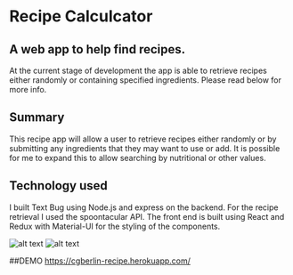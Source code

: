 
# Recipe Calculcator
## A web app to help find recipes.
At the current stage of development the app is able to retrieve recipes
either randomly or containing specified ingredients.
Please read below for more info.

## Summary
This recipe app will allow a user to retrieve recipes either randomly or
by submitting any ingredients that they may want to use or add. 
It is possible for me to expand this to allow searching by nutritional 
or other values.

## Technology used
I built Text Bug using Node.js and express on the backend.
For the recipe retrieval I used the spoontacular API. 
The front end is built using React and Redux with Material-UI for the
styling of the components.

![alt text](http://i.imgur.com/QvSrlOc.jpg "Ingredient Search")
![alt text](http://i.imgur.com/nneE9t4.jpg "Search Response")

##DEMO 
https://cgberlin-recipe.herokuapp.com/
